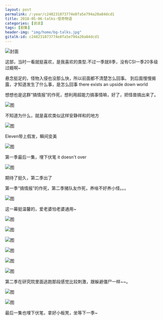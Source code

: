 ```yaml
---
layout: post
permalink: /:year/c248231873774e8fa5e794a20a84dcd1
title: 2018-05-06-talks-怪奇物语
categories: [说说]
tags: [剧集]
header-img: "img/home/bg-talks.jpg"
gitalk-id: c248231873774e8fa5e794a20a84dcd1
---
```


![封面](http://image.linxingyang.net/image/T-talks/image/2018/2018-05-06/gqwy.jpg)


这部，当时一看就挺喜欢，是我喜欢的类型.不过一季就8季，没有CSI一季20多级过瘾啊~


悬念挺足的，怪物入侵也没那么快，所以前面都不清楚怎么回事。
到后面慢慢揭露，才知道发生了什么事，是怎么回事
there exists an upside down world


想想也是这群“搞情报”的作死，想利用超能力搞事情嘛，好了，把怪兽搞出来了。

![图](http://image.linxingyang.net/image/T-talks/image/2018/2018-05-06/13.png)


不知道为什么，就是喜欢类似这样安静祥和的地方

![图](http://image.linxingyang.net/image/T-talks/image/2018/2018-05-06/03.png)



Eleven带上假发，瞬间变美

![图](http://image.linxingyang.net/image/T-talks/image/2018/2018-05-06/01.png)



第一季最后一集，埋下伏笔 it doesn't over

![图](http://image.linxingyang.net/image/T-talks/image/2018/2018-05-06/02.png)



期待了挺久，第二季出了

第一季“搞情报”的作死，第二季猪队友作死，养啥不好养小怪。。。

![图](http://image.linxingyang.net/image/T-talks/image/2018/2018-05-06/04.png)


这一幕挺温馨的，爱老婆怕老婆通用~

![图](http://image.linxingyang.net/image/T-talks/image/2018/2018-05-06/05.png)

![图](http://image.linxingyang.net/image/T-talks/image/2018/2018-05-06/06.png)

![图](http://image.linxingyang.net/image/T-talks/image/2018/2018-05-06/07.png)

![图](http://image.linxingyang.net/image/T-talks/image/2018/2018-05-06/08.png)

![图](http://image.linxingyang.net/image/T-talks/image/2018/2018-05-06/09.png)

![图](http://image.linxingyang.net/image/T-talks/image/2018/2018-05-06/10.png)


第二季在研究院里面逃跑那段感觉比较刺激，跟躲避僵尸一样~~。

![图](http://image.linxingyang.net/image/T-talks/image/2018/2018-05-06/11.png)

![图](http://image.linxingyang.net/image/T-talks/image/2018/2018-05-06/12.png)


最后一集也埋下伏笔，拿好小板凳，坐等下一季~